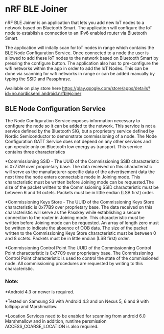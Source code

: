 # nRF BLE Joiner
nRF BLE Joiner is an application that lets you add new IoT nodes to a network based on Bluetooth Smart. The application will configure the IoT node to establish a connection to an IPv6 enabled router via Bluetooth Smart. 

The application will initally scan for IoT nodes in range which contains the BLE Node Configuration Service. Once connected to a node the user is allowed to add these IoT nodes to the network based on Bluetooth Smart by pressing the configure button. The application also has to pre-configure the wifi networks within the app in order to add the IoT Nodes. This can be done via scanning for wifi networks in range or can be added manually by typing the SSID and Passphrase.

Available on play store here https://play.google.com/store/apps/details?id=no.nordicsemi.android.nrfblejoiner

## BLE Node Configuration Service
The Node Configuration Service exposes information necessary to configure the node so it can be added to the network. This service is not a service defined by the Bluetooth SIG, but a proprietary service defined by Nordic Semiconductor to demonstrate commissioning of a node.
The Node Configuration GATT Service does not depend on any other services and can operate only on Bluetooth low energy as transport.
This service contains three characteristics

*Commissioning SSID - The UUID of the Commissioning SSID characteristic is 0x77A9 over proprietary base. The data received on this characteristic will serve as the manufacturer-specific data of the advertisement data the next time the node enters connectable mode in Joining mode. This characteristic must be written before Joining mode can be requested.The size of the packet written to the Commissioning SSID characteristic must be between 6 and 16 octets. Packets must be in little endian (LSB first) order.

*Commissioning Keys Store - The UUID of the Commissioning Keys Store characteristic is 0x77B9 over proprietary base. The data received on this characteristic will serve as the Passkey while establishing a secure connection to the router in Joining mode. This characteristic must be written before Joining mode can be requested. An array of length zero must be written to indicate the absence of OOB data. The size of the packet written to the Commissioning Keys Store characteristic must be between 0 and 8 octets. Packets must be in little endian (LSB first) order.

*Commissioning Control Point The UUID of the Commissionning Control Point characteristic is 0x77C9 over proprietary base. The Commissioning Control Point characteristic is used to control the state of the commissioned node. All commissioning procedures are requested by writing to this characteristic.

### Note:

*Android 4.3 or newer is required.

*Tested on Samsung S3 with Android 4.3 and on Nexus 5, 6 and 9 with lollipop and Marshmallow.

*Location Services need to be enabled for scanning from android 6.0 Marshmallow and in addition, runtime persmission ACCESS_COARSE_LOCATION is also required.

